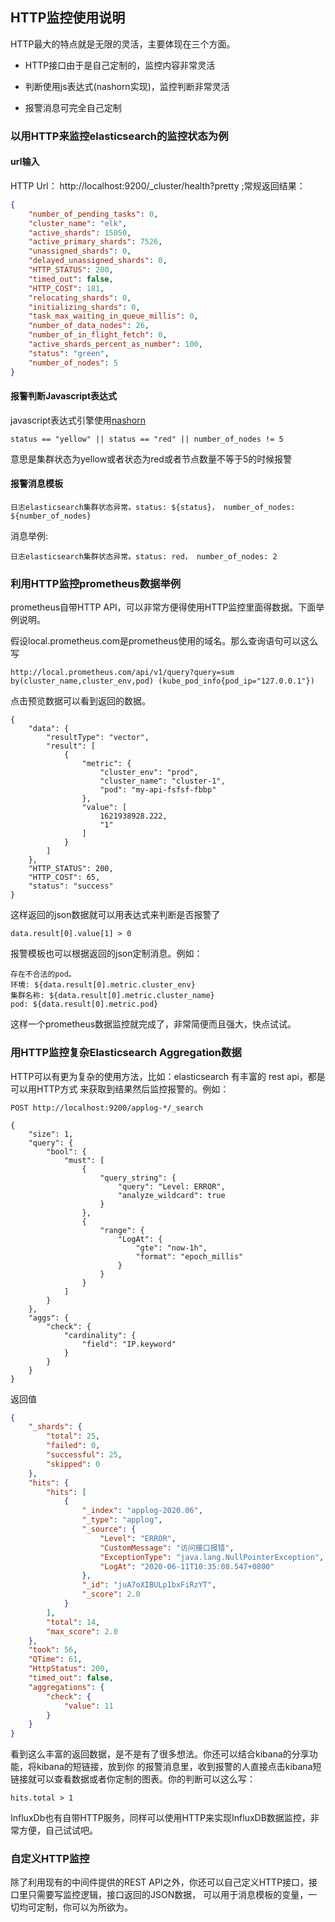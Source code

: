 ## HTTP监控使用说明

HTTP最大的特点就是无限的灵活，主要体现在三个方面。

* HTTP接口由于是自己定制的，监控内容非常灵活

* 判断使用js表达式(nashorn实现)，监控判断非常灵活

* 报警消息可完全自己定制

### 以用HTTP来监控elasticsearch的监控状态为例

#### url输入
HTTP Url： http://localhost:9200/_cluster/health?pretty ;常规返回结果：

```json
{
    "number_of_pending_tasks": 0,
    "cluster_name": "elk",
    "active_shards": 15050,
    "active_primary_shards": 7526,
    "unassigned_shards": 0,
    "delayed_unassigned_shards": 0,
    "HTTP_STATUS": 200,
    "timed_out": false,
    "HTTP_COST": 181,
    "relocating_shards": 0,
    "initializing_shards": 0,
    "task_max_waiting_in_queue_millis": 0,
    "number_of_data_nodes": 26,
    "number_of_in_flight_fetch": 0,
    "active_shards_percent_as_number": 100,
    "status": "green",
    "number_of_nodes": 5
}
```

#### 报警判断Javascript表达式

javascript表达式引擎使用<a href="https://www.runoob.com/java/java8-nashorn-javascript.html" target="_blank">nashorn</a>

```
status == "yellow" || status == "red" || number_of_nodes != 5
```
意思是集群状态为yellow或者状态为red或者节点数量不等于5的时候报警

#### 报警消息模板

```
日志elasticsearch集群状态异常。status: ${status}， number_of_nodes: ${number_of_nodes}
```

消息举例:

```
日志elasticsearch集群状态异常。status: red， number_of_nodes: 2
```

### 利用HTTP监控prometheus数据举例

prometheus自带HTTP API，可以非常方便得使用HTTP监控里面得数据。下面举例说明。

假设local.prometheus.com是prometheus使用的域名。那么查询语句可以这么写
```
http://local.prometheus.com/api/v1/query?query=sum by(cluster_name,cluster_env,pod) (kube_pod_info{pod_ip="127.0.0.1"})
```

点击预览数据可以看到返回的数据。

```
{
    "data": {
        "resultType": "vector",
        "result": [
            {
                "metric": {
                    "cluster_env": "prod",
                    "cluster_name": "cluster-1",
                    "pod": "my-api-fsfsf-fbbp"
                },
                "value": [
                    1621938928.222,
                    "1"
                ]
            }
        ]
    },
    "HTTP_STATUS": 200,
    "HTTP_COST": 65,
    "status": "success"
}
```

这样返回的json数据就可以用表达式来判断是否报警了

```
data.result[0].value[1] > 0
```

报警模板也可以根据返回的json定制消息。例如：

```
存在不合法的pod。
环境: ${data.result[0].metric.cluster_env}
集群名称: ${data.result[0].metric.cluster_name}
pod: ${data.result[0].metric.pod}
```

这样一个prometheus数据监控就完成了，非常简便而且强大，快点试试。

### 用HTTP监控复杂Elasticsearch Aggregation数据

HTTP可以有更为复杂的使用方法，比如：elasticsearch 有丰富的 rest api，都是可以用HTTP方式
来获取到结果然后监控报警的。例如：

```
POST http://localhost:9200/applog-*/_search

{
	"size": 1,
	"query": {
		"bool": {
			"must": [
				{
					"query_string": {
						"query": "Level: ERROR",
						"analyze_wildcard": true
					}
				},
				{
					"range": {
						"LogAt": {
							"gte": "now-1h",
							"format": "epoch_millis"
						}
					}
				}
			]
		}
	},
	"aggs": {
		"check": {
			"cardinality": {
				"field": "IP.keyword"
			}
		}
	}
}
```

返回值

```json
{
	"_shards": {
		"total": 25,
		"failed": 0,
		"successful": 25,
		"skipped": 0
	},
	"hits": {
		"hits": [
			{
				"_index": "applog-2020.06",
				"_type": "applog",
				"_source": {
					"Level": "ERROR",
					"CustomMessage": "访问接口报错",
					"ExceptionType": "java.lang.NullPointerException",
					"LogAt": "2020-06-11T10:35:08.547+0800"
				},
				"_id": "juA7oXIBULp1bxFiRzYT",
				"_score": 2.0
			}
		],
		"total": 14,
		"max_score": 2.0
	},
	"took": 56,
	"QTime": 61,
	"HttpStatus": 200,
	"timed_out": false,
	"aggregations": {
		"check": {
			"value": 11
		}
	}
}
```

看到这么丰富的返回数据，是不是有了很多想法。你还可以结合kibana的分享功能，将kibana的短链接，放到你
的报警消息里，收到报警的人直接点击kibana短链接就可以查看数据或者你定制的图表。你的判断可以这么写：

```
hits.total > 1
```

InfluxDb也有自带HTTP服务，同样可以使用HTTP来实现InfluxDB数据监控，非常方便，自己试试吧。

### 自定义HTTP监控

除了利用现有的中间件提供的REST API之外，你还可以自己定义HTTP接口，接口里只需要写监控逻辑，接口返回的JSON数据，
可以用于消息模板的变量，一切均可定制，你可以为所欲为。

